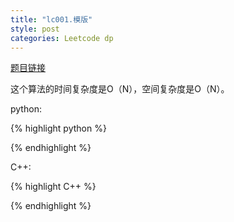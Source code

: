 ```yaml
---
title: "lc001.模版"
style: post
categories: Leetcode dp
---
```


[题目链接]()



这个算法的时间复杂度是O（N），空间复杂度是O（N）。

python:

{% highlight python %}



{% endhighlight %}

C++:

{% highlight C++ %}



{% endhighlight %}
